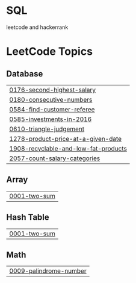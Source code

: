 # SQL
leetcode and hackerrank

<!---LeetCode Topics Start-->
# LeetCode Topics
## Database
|  |
| ------- |
| [0176-second-highest-salary](https://github.com/sumit778285/SQL/tree/master/0176-second-highest-salary) |
| [0180-consecutive-numbers](https://github.com/sumit778285/SQL/tree/master/0180-consecutive-numbers) |
| [0584-find-customer-referee](https://github.com/sumit778285/SQL/tree/master/0584-find-customer-referee) |
| [0585-investments-in-2016](https://github.com/sumit778285/SQL/tree/master/0585-investments-in-2016) |
| [0610-triangle-judgement](https://github.com/sumit778285/SQL/tree/master/0610-triangle-judgement) |
| [1278-product-price-at-a-given-date](https://github.com/sumit778285/SQL/tree/master/1278-product-price-at-a-given-date) |
| [1908-recyclable-and-low-fat-products](https://github.com/sumit778285/SQL/tree/master/1908-recyclable-and-low-fat-products) |
| [2057-count-salary-categories](https://github.com/sumit778285/SQL/tree/master/2057-count-salary-categories) |
## Array
|  |
| ------- |
| [0001-two-sum](https://github.com/sumit778285/SQL/tree/master/0001-two-sum) |
## Hash Table
|  |
| ------- |
| [0001-two-sum](https://github.com/sumit778285/SQL/tree/master/0001-two-sum) |
## Math
|  |
| ------- |
| [0009-palindrome-number](https://github.com/sumit778285/SQL/tree/master/0009-palindrome-number) |
<!---LeetCode Topics End-->